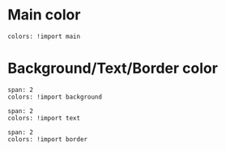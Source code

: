 # Main color
```color-palette|horizontal
colors: !import main
```

# Background/Text/Border color
```color-palette
span: 2
colors: !import background
```
```color-palette
span: 2
colors: !import text
```
```color-palette
span: 2
colors: !import border
```